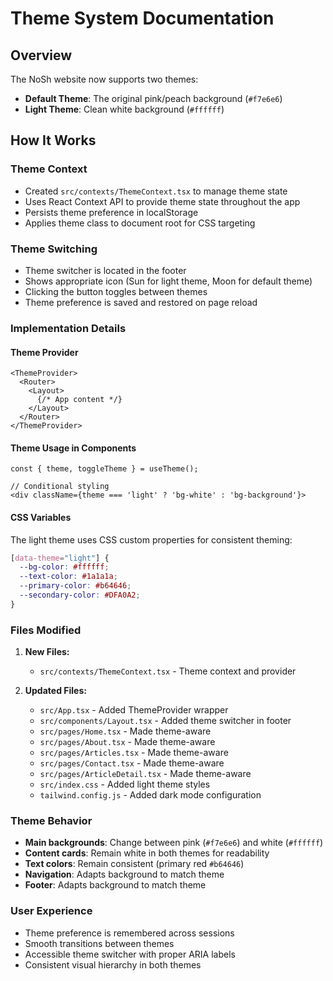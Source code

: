 # Theme System Documentation

## Overview

The NoSh website now supports two themes:
- **Default Theme**: The original pink/peach background (`#f7e6e6`)
- **Light Theme**: Clean white background (`#ffffff`)

## How It Works

### Theme Context
- Created `src/contexts/ThemeContext.tsx` to manage theme state
- Uses React Context API to provide theme state throughout the app
- Persists theme preference in localStorage
- Applies theme class to document root for CSS targeting

### Theme Switching
- Theme switcher is located in the footer
- Shows appropriate icon (Sun for light theme, Moon for default theme)
- Clicking the button toggles between themes
- Theme preference is saved and restored on page reload

### Implementation Details

#### Theme Provider
```tsx
<ThemeProvider>
  <Router>
    <Layout>
      {/* App content */}
    </Layout>
  </Router>
</ThemeProvider>
```

#### Theme Usage in Components
```tsx
const { theme, toggleTheme } = useTheme();

// Conditional styling
<div className={theme === 'light' ? 'bg-white' : 'bg-background'}>
```

#### CSS Variables
The light theme uses CSS custom properties for consistent theming:
```css
[data-theme="light"] {
  --bg-color: #ffffff;
  --text-color: #1a1a1a;
  --primary-color: #b64646;
  --secondary-color: #DFA0A2;
}
```

### Files Modified

1. **New Files:**
   - `src/contexts/ThemeContext.tsx` - Theme context and provider

2. **Updated Files:**
   - `src/App.tsx` - Added ThemeProvider wrapper
   - `src/components/Layout.tsx` - Added theme switcher in footer
   - `src/pages/Home.tsx` - Made theme-aware
   - `src/pages/About.tsx` - Made theme-aware
   - `src/pages/Articles.tsx` - Made theme-aware
   - `src/pages/Contact.tsx` - Made theme-aware
   - `src/pages/ArticleDetail.tsx` - Made theme-aware
   - `src/index.css` - Added light theme styles
   - `tailwind.config.js` - Added dark mode configuration

### Theme Behavior

- **Main backgrounds**: Change between pink (`#f7e6e6`) and white (`#ffffff`)
- **Content cards**: Remain white in both themes for readability
- **Text colors**: Remain consistent (primary red `#b64646`)
- **Navigation**: Adapts background to match theme
- **Footer**: Adapts background to match theme

### User Experience

- Theme preference is remembered across sessions
- Smooth transitions between themes
- Accessible theme switcher with proper ARIA labels
- Consistent visual hierarchy in both themes

